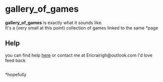 # gallery_of_games
<b>gallery_of_games</b> is exactly what it sounds like.<br>
It's a (very small at this point) collection of games linked to the same *page<br>
<h2>Help</h2>
you can find help <a href="./help.html">here</a> or contact me at Ericrairigh@outlook.com
I'd love feed back<br>
<h2></h2>
<footer>*hopefully</footer>
